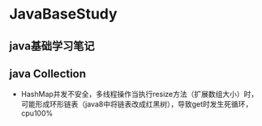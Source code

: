 # JavaBaseStudy

## java基础学习笔记

## java Collection
* HashMap并发不安全，多线程操作当执行resize方法（扩展数组大小）时，可能形成环形链表（java8中将链表改成红黑树），导致get时发生死循环，cpu100%
